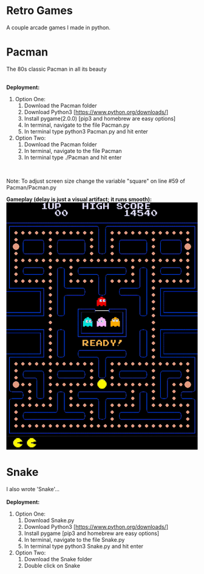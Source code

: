 # Retro Games
A couple arcade games I made in python.
# Pacman
The 80s classic Pacman in all its beauty <br/> <br/>
<!-- <img src="Pacman/Media/menu.png" alt="Pacman Menu Screen" width="400"/> -->

**Deployment:**
<br/>
1. Option One:
    1. Download the Pacman folder
    2. Download Python3 [https://www.python.org/downloads/]
    3. Install pygame(2.0.0) [pip3 and homebrew are easy options]
    4. In terminal, navigate to the file Pacman.py
    5. In terminal type python3 Pacman.py and hit enter
2. Option Two:
    1. Download the Pacman folder
    2. In terminal, navigate to the file Pacman
    3. In terminal type ./Pacman and hit enter
<br/>

Note: To adjust screen size change the variable "square" on line #59 of Pacman/Pacman.py <br/>

**Gameplay (delay is just a visual artifact; it runs smooth):**
<br/>
<img src="Pacman/Media/gameplay.gif" alt="Pacman Gameplay" width="600"/>

# Snake
I also wrote 'Snake'... <br/> <br/>
**Deployment:**
<br/>
1. Option One:
    1. Download Snake.py
    2. Download Python3 [https://www.python.org/downloads/]
    3. Install pygame [pip3 and homebrew are easy options]
    4. In terminal, navigate to the file Snake.py
    5. In terminal type python3 Snake.py and hit enter
2. Option Two:
    1. Download the Snake folder
    2. Double click on Snake

